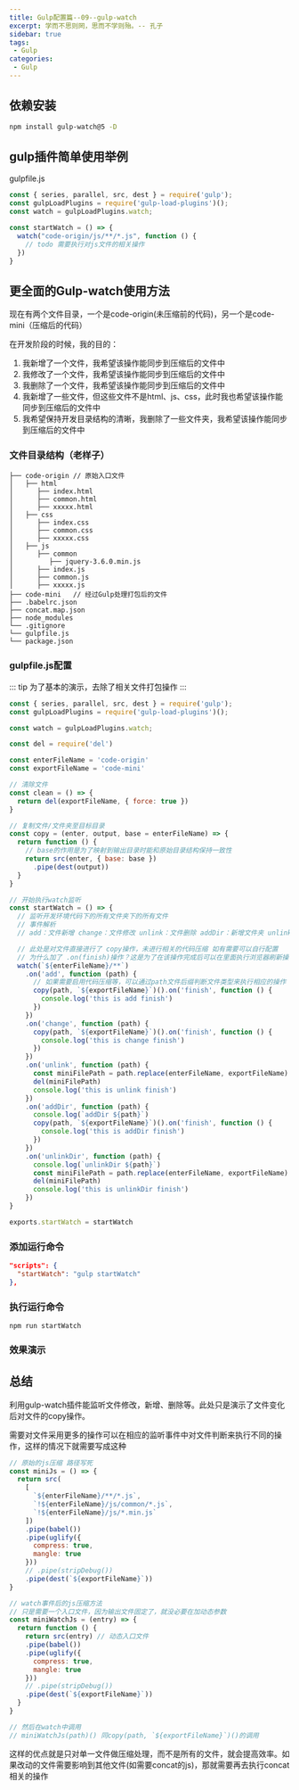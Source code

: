 ```yaml
---
title: Gulp配置篇--09--gulp-watch
excerpt: 学而不思则罔，思而不学则殆。-- 孔子
sidebar: true
tags:
 - Gulp
categories:
 - Gulp
---
```


## 依赖安装

```bash
npm install gulp-watch@5 -D
```

## gulp插件简单使用举例

gulpfile.js

```js
const { series, parallel, src, dest } = require('gulp');
const gulpLoadPlugins = require('gulp-load-plugins')();
const watch = gulpLoadPlugins.watch;

const startWatch = () => {
  watch("code-origin/js/**/*.js", function () {
    // todo 需要执行对js文件的相关操作
  })
}

```

## 更全面的Gulp-watch使用方法

现在有两个文件目录，一个是code-origin(未压缩前的代码)，另一个是code-mini（压缩后的代码）

在开发阶段的时候，我的目的：
1. 我新增了一个文件，我希望该操作能同步到压缩后的文件中
2. 我修改了一个文件，我希望该操作能同步到压缩后的文件中
3. 我删除了一个文件，我希望该操作能同步到压缩后的文件中
4. 我新增了一些文件，但这些文件不是html、js、css，此时我也希望该操作能同步到压缩后的文件中
5. 我希望保持开发目录结构的清晰，我删除了一些文件夹，我希望该操作能同步到压缩后的文件中

### 文件目录结构（老样子）

```
├── code-origin // 原始入口文件
│   ├── html
│      ├── index.html 
│      ├── common.html 
│      ├── xxxxx.html
│   ├── css
│      ├── index.css 
│      ├── common.css 
│      ├── xxxxx.css
│   ├── js
│      ├── common
│         ├── jquery-3.6.0.min.js
│      ├── index.js 
│      ├── common.js 
│      ├── xxxxx.js
├── code-mini   // 经过Gulp处理打包后的文件
├── .babelrc.json
├── concat.map.json
├── node_modules
└── .gitignore
└── gulpfile.js 
└── package.json
```

### gulpfile.js配置

::: tip
为了基本的演示，去除了相关文件打包操作
:::

```js
const { series, parallel, src, dest } = require('gulp');
const gulpLoadPlugins = require('gulp-load-plugins')();

const watch = gulpLoadPlugins.watch;

const del = require('del')

const enterFileName = 'code-origin'
const exportFileName = 'code-mini'

// 清除文件
const clean = () => {
  return del(exportFileName, { force: true })
}

// 复制文件/文件夹至目标目录
const copy = (enter, output, base = enterFileName) => {
  return function () {
    // base的作用是为了映射到输出目录时能和原始目录结构保持一致性
    return src(enter, { base: base })
      .pipe(dest(output))
  }
}

// 开始执行watch监听
const startWatch = () => {
  // 监听开发环境代码下的所有文件夹下的所有文件
  // 事件解析
  // add：文件新增 change：文件修改 unlink：文件删除 addDir：新增文件夹 unlinkDir：文件夹删除了

  // 此处是对文件直接进行了 copy操作，未进行相关的代码压缩 如有需要可以自行配置
  // 为什么加了 .on(finish)操作？这是为了在该操作完成后可以在里面执行浏览器刷新操作 配合browser-sync（此处暂时不演示，太简单了）
  watch(`${enterFileName}/**`)
    .on('add', function (path) {
      // 如果需要启用代码压缩等，可以通过path文件后缀判断文件类型来执行相应的操作
      copy(path, `${exportFileName}`)().on('finish', function () {
        console.log('this is add finish')
      })
    })
    .on('change', function (path) {
      copy(path, `${exportFileName}`)().on('finish', function () {
        console.log('this is change finish')
      })
    })
    .on('unlink', function (path) {
      const miniFilePath = path.replace(enterFileName, exportFileName)
      del(miniFilePath)
      console.log('this is unlink finish')
    })
    .on('addDir', function (path) {
      console.log(`addDir ${path}`)
      copy(path, `${exportFileName}`)().on('finish', function () {
        console.log('this is addDir finish')
      })
    })
    .on('unlinkDir', function (path) {
      console.log(`unlinkDir ${path}`)
      const miniFilePath = path.replace(enterFileName, exportFileName)
      del(miniFilePath)
      console.log('this is unlinkDir finish')
    })
}

exports.startWatch = startWatch
```

### 添加运行命令

```json
"scripts": {
  "startWatch": "gulp startWatch"
},
```

### 执行运行命令
```
npm run startWatch
```

### 效果演示

<!-- <iframe
  src="/audios/code-gulp-watch.mp4"
  scrolling="no"
  border="0"
  frameborder="no"
  framespacing="0"
  allowfullscreen="true">
</iframe> -->

## 总结

利用gulp-watch插件能监听文件修改，新增、删除等。此处只是演示了文件变化后对文件的copy操作。

需要对文件采用更多的操作可以在相应的监听事件中对文件判断来执行不同的操作，这样的情况下就需要写成这种

```js
// 原始的js压缩 路径写死
const miniJs = () => {
  return src(
    [
      `${enterFileName}/**/*.js`,
      `!${enterFileName}/js/common/*.js`,
      `!${enterFileName}/js/*.min.js`
    ])
    .pipe(babel())
    .pipe(uglify({
      compress: true,
      mangle: true
    }))
    // .pipe(stripDebug())
    .pipe(dest(`${exportFileName}`))
}

// watch事件后的js压缩方法
// 只是需要一个入口文件，因为输出文件固定了，就没必要在加动态参数
const miniWatchJs = (entry) => {
  return function () {
    return src(entry) // 动态入口文件
    .pipe(babel())
    .pipe(uglify({
      compress: true,
      mangle: true
    }))
    // .pipe(stripDebug())
    .pipe(dest(`${exportFileName}`))
  }
}

// 然后在watch中调用
// miniWatchJs(path)() 同copy(path, `${exportFileName}`)()的调用
```

这样的优点就是只对单一文件做压缩处理，而不是所有的文件，就会提高效率。如果改动的文件需要影响到其他文件(如需要concat的js)，那就需要再去执行concat相关的操作
